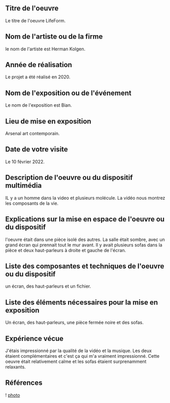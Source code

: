 ## Titre de l'oeuvre

Le titre de l'oeuvre LifeForm.

## Nom de l'artiste ou de la firme

le nom de l'artiste est Herman Kolgen.

## Année de réalisation

Le projet a été réalisé en 2020.

## Nom de l'exposition ou de l'événement

Le nom de l'exposition est Bian.

## Lieu de mise en exposition

Arsenal art contemporain.

## Date de votre visite

Le 10 février 2022.

## Description de l'oeuvre ou du dispositif multimédia

IL y a un homme dans la video et plusieurs molécule. La vidéo nous montrez les composants de la vie.

## Explications sur la mise en espace de l'oeuvre ou du dispositif

l'oeuvre était dans une pièce isolé des autres. La salle était sombre, avec un grand écran qui prennait tout le mur avant. Il y avait plusieurs sofas dans la pièce et deux haut-parleurs à droite et gauche de l'écran.

## Liste des composantes et techniques de l'oeuvre ou du dispositif

un écran, des haut-parleurs et un fichier.

## Liste des éléments nécessaires pour la mise en exposition

Un écran, des haut-parleurs, une pièce fermée noire et des sofas.

## Expérience vécue

J'étais impressionné par la qualité de la vidéo et la musique. Les deux étaient complémentaires et c'est ça qui m'a vraiment impressionné. Cette oeuvre était relativement calme et les sofas étaient surprenamment relaxants.


## Références

! [photo](photo/MicrosoftTeams-image.png)

